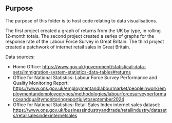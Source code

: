 ## Purpose
The purpose of this folder is to host code relating to data visualisations.

The first project created a graph of returns from the UK by type, in rolling 12-month totals.
The second project created a series of graphs for the response rate of the Labour Force Survey in Great Britain.
The third project created a patchwork of internet retail sales in Great Britain.

Data sources:
- Home Office: https://www.gov.uk/government/statistical-data-sets/immigration-system-statistics-data-tables#returns
- Office for National Statistics: Labour Force Survey Performance and Quality Monitoring Report: https://www.ons.gov.uk/employmentandlabourmarket/peopleinwork/employmentandemployeetypes/methodologies/labourforcesurveyperformanceandqualitymonitoringreportjulytoseptember2024
- Office for National Statistics: Retail Sales Index internet sales dataset:
https://www.ons.gov.uk/businessindustryandtrade/retailindustry/datasets/retailsalesindexinternetsales
